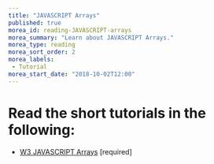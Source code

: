 ```yaml
---
title: "JAVASCRIPT Arrays"
published: true
morea_id: reading-JAVASCRIPT-arrays
morea_summary: "Learn about JAVASCRIPT Arrays."
morea_type: reading
morea_sort_order: 2
morea_labels:
 - Tutorial
morea_start_date: "2018-10-02T12:00"
---
```


# Read the short tutorials in the following:

 - [W3 JAVASCRIPT Arrays](http://www.w3schools.com/php/php_arrays.asp) [required]

